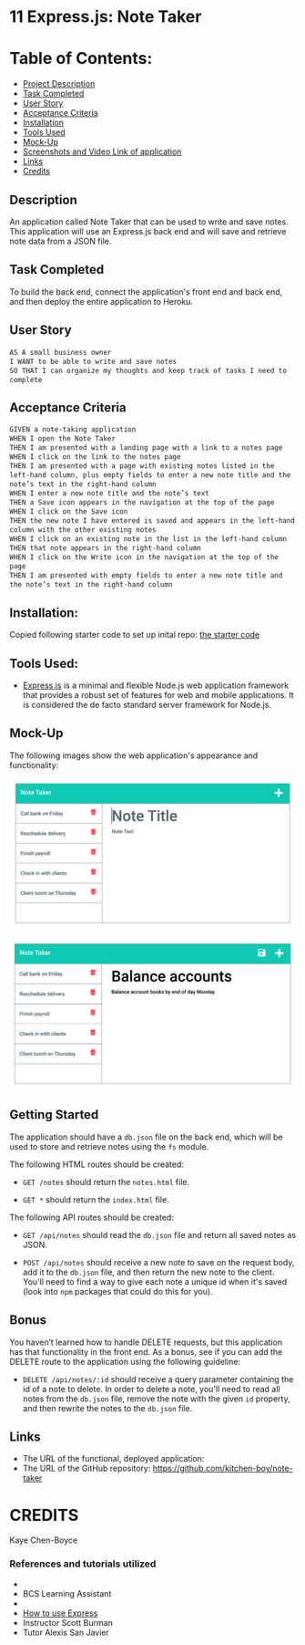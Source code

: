 # 11 Express.js: Note Taker
# Table of Contents:
* [Project Description](##description)
* [Task Completed](##task-completed)
* [User Story](##user-story)
* [Acceptance Criteria](##acceptance-criteria)
* [Installation](##installation-setup)
* [Tools Used](##tools-used)
* [Mock-Up](##mock-up)
* [Screenshots and Video Link of application](##screenshots-and-video)
* [Links](##links)
* [Credits](##credits)

## Description 
An application called Note Taker that can be used to write and save notes. This application will use an Express.js back end and will save and retrieve note data from a JSON file.

## Task Completed
To build the back end, connect the application's front end and back end, and then deploy the entire application to Heroku.

## User Story

```
AS A small business owner
I WANT to be able to write and save notes
SO THAT I can organize my thoughts and keep track of tasks I need to complete
```

## Acceptance Criteria

```
GIVEN a note-taking application
WHEN I open the Note Taker
THEN I am presented with a landing page with a link to a notes page
WHEN I click on the link to the notes page
THEN I am presented with a page with existing notes listed in the left-hand column, plus empty fields to enter a new note title and the note’s text in the right-hand column
WHEN I enter a new note title and the note’s text
THEN a Save icon appears in the navigation at the top of the page
WHEN I click on the Save icon
THEN the new note I have entered is saved and appears in the left-hand column with the other existing notes
WHEN I click on an existing note in the list in the left-hand column
THEN that note appears in the right-hand column
WHEN I click on the Write icon in the navigation at the top of the page
THEN I am presented with empty fields to enter a new note title and the note’s text in the right-hand column
```
## Installation:
Copied following starter code to set up inital repo:
[the starter code](https://github.com/coding-boot-camp/miniature-eureka)

## Tools Used:
* [Express.js](https://www.npmjs.com/package/express) is a minimal and flexible Node.js web application framework that provides a robust set of features for web and mobile applications. It is considered the de facto standard server framework for Node.js.

## Mock-Up

The following images show the web application's appearance and functionality: 

![Existing notes are listed in the left-hand column with empty fields on the right-hand side for the new note’s title and text.](./Assets/images/11-express-homework-demo-01.png)

![Note titled “Balance accounts” reads, “Balance account books by end of day Monday,” with other notes listed on the left.](./Assets/images/11-express-homework-demo-02.png)

## Getting Started

The application should have a `db.json` file on the back end, which will be used to store and retrieve notes using the `fs` module.

The following HTML routes should be created:

* `GET /notes` should return the `notes.html` file.

* `GET *` should return the `index.html` file.

The following API routes should be created:

* `GET /api/notes` should read the `db.json` file and return all saved notes as JSON.

* `POST /api/notes` should receive a new note to save on the request body, add it to the `db.json` file, and then return the new note to the client. You'll need to find a way to give each note a unique id when it's saved (look into `npm` packages that could do this for you).

## Bonus

You haven’t learned how to handle DELETE requests, but this application has that functionality in the front end. As a bonus, see if you can add the DELETE route to the application using the following guideline:

* `DELETE /api/notes/:id` should receive a query parameter containing the id of a note to delete. In order to delete a note, you'll need to read all notes from the `db.json` file, remove the note with the given `id` property, and then rewrite the notes to the `db.json` file.

## Links
* The URL of the functional, deployed application:
* The URL of the GitHub repository: https://github.com/kitchen-boy/note-taker

# CREDITS
Kaye Chen-Boyce

### References and tutorials utilized
* []()
* BCS Learning Assistant
* []()
* [How to use Express](https://expressjs.com/en/api.html#express)
* Instructor Scott Burman
* Tutor Alexis San Javier